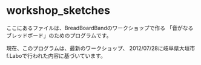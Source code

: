 workshop_sketches
=================
ここにあるファイルは、BreadBoardBandのワークショップで作る
「音がなるブレッドボード」のためのプログラムです。

現在、このプログラムは、最新のワークショップ、
2012/07/28に岐阜県大垣市 f.Laboで行われた内容に基づいています。
